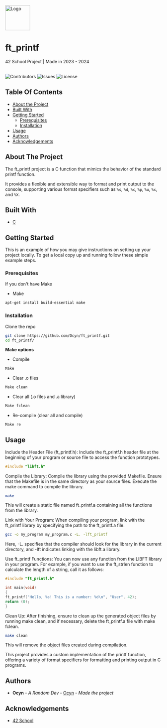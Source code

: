<br/>
<p>
  <a href="https://github.com/Ocyn/ft_printf">
    <img src="https://upload.wikimedia.org/wikipedia/commons/thumb/8/8d/42_Logo.svg/768px-42_Logo.svg.png" alt="Logo" width="80" height="80">
  </a>

  <h1>ft_printf</h1>

  <p>
    42 School Project | Made in 2023 - 2024
    <br/>
    <br/>
  </p>
</p>

![Contributors](https://img.shields.io/github/contributors/Ocyn/Libft?color=dark-green) ![Issues](https://img.shields.io/github/issues/Ocyn/Libft) ![License](https://img.shields.io/github/license/Ocyn/Libft) 

## Table Of Contents

* [About the Project](#about-the-project)
* [Built With](#built-with)
* [Getting Started](#getting-started)
  * [Prerequisites](#prerequisites)
  * [Installation](#installation)
* [Usage](#usage)
* [Authors](#authors)
* [Acknowledgements](#acknowledgements)

## About The Project

The ft_printf project is a C function that mimics the behavior of the standard printf function.

It provides a flexible and extensible way to format and print output to the console, supporting various format specifiers such as `%s`, `%d`, `%c`, `%p`, `%u`, `%x`, and `%X`.

## Built With

* [C](https://en.wikipedia.org/wiki/C_(programming_language))

## Getting Started

This is an example of how you may give instructions on setting up your project locally.
To get a local copy up and running follow these simple example steps.

### Prerequisites

If you don't have Make
* Make

```sh
apt-get install build-essential make
```

### Installation

Clone the repo

```sh
git clone https://github.com/Ocyn/ft_printf.git
cd ft_printf/
```

**Make options**
- Compile
```sh
Make
```
- Clear .o files
```sh
Make clean
```
- Clear all (.o files and .a library)
```sh
Make fclean
```
- Re-compile (clear all and compile)
```sh
Make re
```

## Usage

Include the Header File (ft_printf.h):
Include the ft_printf.h header file at the beginning of your program or source file to access the function prototypes.
```c
#include "libft.h"
```

Compile the Library:
Compile the library using the provided Makefile. Ensure that the Makefile is in the same directory as your source files. Execute the make command to compile the library.
```bash
make
```
This will create a static file named ft_printf.a containing all the functions from the library.

Link with Your Program:
When compiling your program, link with the ft_printf library by specifying the path to the ft_printf.a file.
```bash
gcc -o my_program my_program.c -L. -lft_printf
```
Here, -L. specifies that the compiler should look for the library in the current directory, and -lft indicates linking with the libft.a library.

Use ft_printf Functions:
You can now use any function from the LIBFT library in your program. For example, if you want to use the ft_strlen function to calculate the length of a string, call it as follows:

```c
#include "ft_printf.h"

int main(void)
{
ft_printf("Hello, %s! This is a number: %d\n", "User", 42);
return (0);
}
```
Clean Up:
After finishing, ensure to clean up the generated object files by running make clean, and if necessary, delete the ft_printf.a file with make fclean.
```bash
make clean
```
This will remove the object files created during compilation.

This project provides a custom implementation of the printf function, offering a variety of format specifiers for formatting and printing output in C programs.
## Authors

* **Ocyn** - *A Random Dev* - [Ocyn](https://github.com/Ocyn) - *Made the project*

## Acknowledgements

* [42 School](https://github.com/42School)
